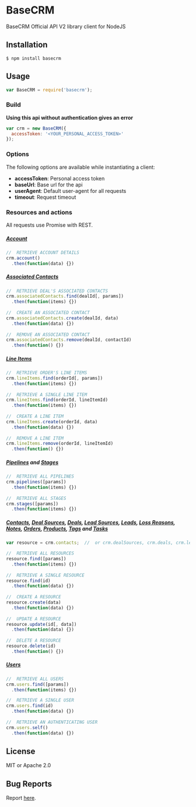 # BaseCRM

BaseCRM Official API V2 library client for NodeJS

## Installation

    $ npm install basecrm

## Usage

```javascript
var BaseCRM = require('basecrm');
```

### Build
__Using this api without authentication gives an error__

```javascript
var crm = new BaseCRM({
  accessToken: '<YOUR_PERSONAL_ACCESS_TOKEN>'
});
```

### Options

The following options are available while instantiating a client:

 * __accessToken__: Personal access token
 * __baseUrl__: Base url for the api
 * __userAgent__: Default user-agent for all requests
 * __timeout__: Request timeout

### Resources and actions

All requests use Promise with REST.
 
##### [Account](https://developers.getbase.com/docs/rest/reference/account "API Documentation")

```javascript
//  RETRIEVE ACCOUNT DETAILS
crm.account()
  .then(function(data) {})
```

##### [Associated Contacts](https://developers.getbase.com/docs/rest/reference/associated_contacts "API Documentation")

```javascript
//  RETRIEVE DEAL'S ASSOCIATED CONTACTS
crm.associatedContacts.find(dealId[, params])
  .then(function(items) {})
  
//  CREATE AN ASSOCIATED CONTACT
crm.associatedContacts.create(dealId, data)
  .then(function(data) {})
  
//  REMOVE AN ASSOCIATED CONTACT
crm.associatedContacts.remove(dealId, contactId)
  .then(function() {})
```

##### [Line Items](https://developers.getbase.com/docs/rest/reference/line_items "API Documentation")

```javascript
//  RETRIEVE ORDER'S LINE ITEMS
crm.lineItems.find(orderId[, params])
  .then(function(items) {})
  
//  RETRIEVE A SINGLE LINE ITEM
crm.lineItems.find(orderId, lineItemId)
  .then(function(items) {})
  
//  CREATE A LINE ITEM
crm.lineItems.create(orderId, data)
  .then(function(data) {})
  
//  REMOVE A LINE ITEM
crm.lineItems.remove(orderId, lineItemId)
  .then(function() {})
```
 
##### [Pipelines](https://developers.getbase.com/docs/rest/reference/pipelines "API Documentation") and [Stages](https://developers.getbase.com/docs/rest/reference/stages "API Documentation")

```javascript
//  RETRIEVE ALL PIPELINES
crm.pipelines([params])
  .then(function(items) {})
  
//  RETRIEVE ALL STAGES
crm.stages([params])
  .then(function(items) {})
```

##### [Contacts](https://developers.getbase.com/docs/rest/reference/contacts "API Documentation"), [Deal Sources](https://developers.getbase.com/docs/rest/reference/deal_sources "API Documentation"), [Deals](https://developers.getbase.com/docs/rest/reference/deals "API Documentation"), [Lead Sources](https://developers.getbase.com/docs/rest/reference/lead_sources "API Documentation"), [Leads](https://developers.getbase.com/docs/rest/reference/leads "API Documentation"), [Loss Reasons](https://developers.getbase.com/docs/rest/reference/loss_reasons "API Documentation"), [Notes](https://developers.getbase.com/docs/rest/reference/notes "API Documentation"), [Orders](https://developers.getbase.com/docs/rest/reference/orders "API Documentation"), [Products](https://developers.getbase.com/docs/rest/reference/products "API Documentation"), [Tags](https://developers.getbase.com/docs/rest/reference/tags "API Documentation") and [Tasks](https://developers.getbase.com/docs/rest/reference/tasks "API Documentation")

```javascript
var resource = crm.contacts;  //  or crm.dealSources, crm.deals, crm.leadSources, crm.leads, crm.lossReasons, crm.notes, crm.orders, crm.products, crm.tags and crm.tasks

//  RETRIEVE ALL RESOURCES
resource.find([params])
  .then(function(items) {})
  
//  RETRIEVE A SINGLE RESOURCE
resource.find(id)
  .then(function(data) {})
  
//  CREATE A RESOURCE
resource.create(data)
  .then(function(data) {})
  
//  UPDATE A RESOURCE
resource.update(id[, data])
  .then(function(data) {})
  
//  DELETE A RESOURCE
resource.delete(id)
  .then(function() {})
```

##### [Users](https://developers.getbase.com/docs/rest/reference/users "API Documentation")

```javascript
//  RETRIEVE ALL USERS
crm.users.find([params])
  .then(function(items) {})

//  RETRIEVE A SINGLE USER
crm.users.find(id)
  .then(function(data) {})
  
//  RETRIEVE AN AUTHENTICATING USER
crm.users.self()
  .then(function(data) {})
```

## License
MIT or Apache 2.0

## Bug Reports
Report [here](https://github.com/yurypaleev/BaseCRM/issues).

